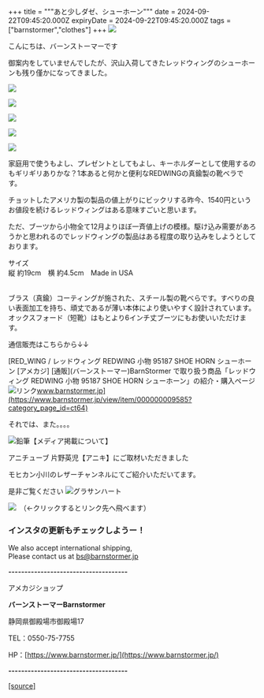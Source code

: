 +++
title = """あと少しダゼ、シューホーン"""
date = 2024-09-22T09:45:20.000Z
expiryDate = 2024-09-22T09:45:20.000Z
tags = ["barnstormer","clothes"]
+++
[![](https://stat.ameba.jp/user_images/20231023/16/barnstormer-go/b2/03/p/o0420015015354743273.png)](https://ameblo.jp/barnstormer-go/entry-12825670498.html)

こんにちは、バーンストーマーです

御案内をしていませんでしたが、沢山入荷してきたレッドウィングのシューホーンも残り僅かになってきました。

[![](https://stat.ameba.jp/user_images/20240922/18/barnstormer-go/72/f6/j/o0466070015489343564.jpg)](https://stat.ameba.jp/user_images/20240922/18/barnstormer-go/72/f6/j/o0466070015489343564.jpg)

[![](https://stat.ameba.jp/user_images/20240922/18/barnstormer-go/30/ad/j/o0466070015489343565.jpg)](https://stat.ameba.jp/user_images/20240922/18/barnstormer-go/30/ad/j/o0466070015489343565.jpg)

[![](https://stat.ameba.jp/user_images/20240922/18/barnstormer-go/11/f0/j/o0466070015489343567.jpg)](https://stat.ameba.jp/user_images/20240922/18/barnstormer-go/11/f0/j/o0466070015489343567.jpg)

[![](https://stat.ameba.jp/user_images/20240922/18/barnstormer-go/58/57/j/o0466070015489343992.jpg)](https://stat.ameba.jp/user_images/20240922/18/barnstormer-go/58/57/j/o0466070015489343992.jpg)

[![](https://stat.ameba.jp/user_images/20240922/18/barnstormer-go/c8/17/j/o0466070015489343993.jpg)](https://stat.ameba.jp/user_images/20240922/18/barnstormer-go/c8/17/j/o0466070015489343993.jpg)

家庭用で使うもよし、プレゼントとしてもよし、キーホルダーとして使用するのもギリギリありかな？1本あると何かと便利なREDWINGの真鍮製の靴ベラです。

チョットしたアメリカ製の製品の値上がりにビックリする昨今、1540円というお値段を続けるレッドウィングはある意味すごいと思います。

ただ、ブーツから小物全て12月よりほぼ一斉値上げの模様。駆け込み需要があろうかと思われるのでレッドウィングの製品はある程度の取り込みをしようとしております。

サイズ  
縦 約19cm　横 約4.5cm　Made in USA  
 

ブラス（真鍮）コーティングが施された、スチール製の靴べらです。すべりの良い表面加工を持ち、頑丈であるが薄い本体により使いやすく設計されています。オックスフォード（短靴）はもとより6インチ丈ブーツにもお使いいただけます。

通信販売はこちらから↓↓

[RED\_WING / レッドウィング REDWING 小物 95187 SHOE HORN シューホーン \[アメカジ\] \[通販\](バーンストーマー)BarnStormer で取り扱う商品「レッドウィング REDWING 小物 95187 SHOE HORN シューホーン」の紹介・購入ページ![リンク](https://c.stat100.ameba.jp/ameblo/symbols/v3.20.0/svg/gray/editor_link.svg)www.barnstormer.jp](https://www.barnstormer.jp/view/item/000000009585?category_page_id=ct64)

それでは、また。。。。

![鉛筆](https://stat100.ameba.jp/blog/ucs/img/char/char3/519.png)【メディア掲載について】

アニチューブ 片野英児【アニキ】にご取材いただきました

モヒカン小川のレザーチャンネルにてご紹介いただいてます。

是非ご覧ください ![グラサンハート](https://stat100.ameba.jp/blog/ucs/img/char/char3/148.png)

[![](https://stat.ameba.jp/user_images/20230412/16/barnstormer-go/6a/23/p/o0108010815269242493.png)](https://www.instagram.com/barnstormer_daily/)　（←クリックするとリンク先へ飛べます）

### インスタの更新もチェックしようー！

We also accept international shipping,  
Please contact us at bs@barnstormer.jp

**\-------------------------------------**

アメカジショップ

**バーンストーマーBarnstormer**

静岡県御殿場市御殿場17

TEL：0550-75-7755

HP：[https://www.barnstormer.jp/](https://www.barnstormer.jp/)

**\-------------------------------------**

[[source]](https://ameblo.jp/barnstormer-go/entry-12868532157.html)
